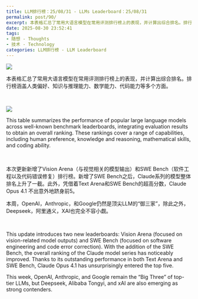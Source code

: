 ```yaml
---
title: LLM排行榜：25/08/31 - LLMs Leaderboard：25/08/31
permalink: post/90/
excerpt: 本表格汇总了常用大语言模型在常用评测排行榜上的表现，并计算出综合排名。排行榜涵盖人类偏好、知识与推理能力、数学能力、代码能力等多个方面。<br> This table summarizes the performance of popular large language models across well-known benchmark leaderboards, integrating evaluation results to obtain an overall ranking. These rankings cover a range of capabilities, including human preference, knowledge and reasoning, mathematical skills, and coding ability.
date: 2025-08-30 23:52:41
tags: 
- 随想 - Thoughts
- 技术 - Technology
categories: LLM排行榜 - LLM Leaderboard
---
```


![](zh.png)

本表格汇总了常用大语言模型在常用评测排行榜上的表现，并计算出综合排名。排行榜涵盖人类偏好、知识与推理能力、数学能力、代码能力等多个方面。

<br>

![](en.png)

This table summarizes the performance of popular large language models across well-known benchmark leaderboards, integrating evaluation results to obtain an overall ranking. These rankings cover a range of capabilities, including human preference, knowledge and reasoning, mathematical skills, and coding ability.

<br>

本次更新新增了Vision Arena（与视觉相关的模型输出）和SWE Bench（软件工程以及代码错误修复）排行榜。新增了SWE Bench之后，Claude系列的模型整体排名上升了一截。此外，凭借着Text Arena和SWE Bench的超高分数，Claude Opus 4.1 不出意外地跻身前5。

本周，OpenAI，Anthropic，和Google仍然是顶尖LLM的“御三家”，除此之外，Deepseek，阿里通义，XAI也完全不容小觑。

<br>

This update introduces two new leaderboards: Vision Arena (focused on vision-related model outputs) and SWE Bench (focused on software engineering and code error correction). With the addition of the SWE Bench, the overall ranking of the Claude model series has noticeably improved. Thanks to its outstanding performance in both Text Arena and SWE Bench, Claude Opus 4.1 has unsurprisingly entered the top five.

This week, OpenAI, Anthropic, and Google remain the “Big Three” of top-tier LLMs, but Deepseek, Alibaba Tongyi, and xAI are also emerging as strong contenders.
